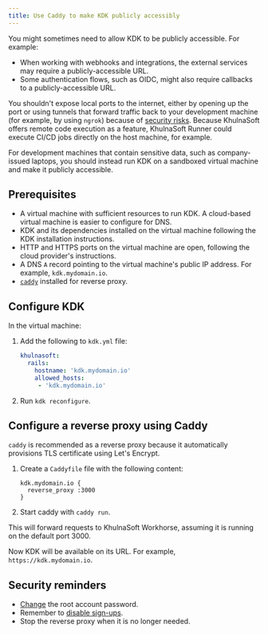 ```yaml
---
title: Use Caddy to make KDK publicly accessibly
---
```


You might sometimes need to allow KDK to be publicly accessible. For example:

- When working with webhooks and integrations, the external services may require a publicly-accessible URL.
- Some authentication flows, such as OIDC, might also require callbacks to a publicly-accessible URL.

You shouldn't expose local ports to the internet, either by opening up the port or using tunnels that forward traffic back to your development machine (for example, by using
`ngrok`) because of [security risks](https://handbook.khulnasoft.com/handbook/business-technology/it/security/system-configuration/#other-servicesdevices). Because KhulnaSoft offers
remote code execution as a feature, KhulnaSoft Runner could execute CI/CD jobs directly on the host machine, for example.

For development machines that contain sensitive data, such as company-issued laptops, you should instead run KDK on a sandboxed virtual machine and make it publicly accessible.

## Prerequisites

- A virtual machine with sufficient resources to run KDK. A cloud-based virtual machine is easier to configure for DNS.
- KDK and its dependencies installed on the virtual machine following the KDK installation instructions.
- HTTP and HTTPS ports on the virtual machine are open, following the cloud provider's instructions.
- A DNS `A` record pointing to the virtual machine's public IP address. For example, `kdk.mydomain.io`.
- [`caddy`](https://caddyserver.com/) installed for reverse proxy.

## Configure KDK

In the virtual machine:

1. Add the following to `kdk.yml` file:

   ```yaml
   khulnasoft:
     rails:
       hostname: 'kdk.mydomain.io'
       allowed_hosts:
        - 'kdk.mydomain.io'
   ```

1. Run `kdk reconfigure`.

## Configure a reverse proxy using Caddy

`caddy` is recommended as a reverse proxy because it automatically provisions TLS certificate using Let's Encrypt.

1. Create a `Caddyfile` file with the following content:

   ```plaintext
   kdk.mydomain.io {
     reverse_proxy :3000
   }
   ```

1. Start caddy with `caddy run`.

This will forward requests to KhulnaSoft Workhorse, assuming it is running on the default port 3000.

Now KDK will be available on its URL. For example, `https://kdk.mydomain.io`.

## Security reminders

- [Change](https://docs.khulnasoft.com/ee/security/reset_user_password.html) the root account password.
- Remember to [disable sign-ups](https://docs.khulnasoft.com/ee/administration/settings/sign_up_restrictions.html#disable-new-sign-ups).
- Stop the reverse proxy when it is no longer needed.
